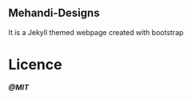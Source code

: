 ## Mehandi-Designs

<p> It is a Jekyll themed webpage created with bootstrap</p>


# Licence

<h5> @MIT </h5>